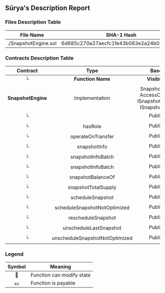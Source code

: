 ## Sūrya's Description Report

### Files Description Table


|  File Name  |  SHA-1 Hash  |
|-------------|--------------|
| ./SnapshotEngine.sol | 6d685c270a37aecfc1fe43b063e2a24b05b82ba6 |


### Contracts Description Table


|  Contract  |         Type        |       Bases      |                  |                 |
|:----------:|:-------------------:|:----------------:|:----------------:|:---------------:|
|     └      |  **Function Name**  |  **Visibility**  |  **Mutability**  |  **Modifiers**  |
||||||
| **SnapshotEngine** | Implementation | SnapshotBase, AccessControl, ISnapshotEngine, ISnapshotState |||
| └ | <Constructor> | Public ❗️ | 🛑  |NO❗️ |
| └ | hasRole | Public ❗️ |   |NO❗️ |
| └ | operateOnTransfer | Public ❗️ | 🛑  | onlyRole |
| └ | snapshotInfo | Public ❗️ |   |NO❗️ |
| └ | snapshotInfoBatch | Public ❗️ |   |NO❗️ |
| └ | snapshotInfoBatch | Public ❗️ |   |NO❗️ |
| └ | snapshotBalanceOf | Public ❗️ |   |NO❗️ |
| └ | snapshotTotalSupply | Public ❗️ |   |NO❗️ |
| └ | scheduleSnapshot | Public ❗️ | 🛑  | onlyRole |
| └ | scheduleSnapshotNotOptimized | Public ❗️ | 🛑  | onlyRole |
| └ | rescheduleSnapshot | Public ❗️ | 🛑  | onlyRole |
| └ | unscheduleLastSnapshot | Public ❗️ | 🛑  | onlyRole |
| └ | unscheduleSnapshotNotOptimized | Public ❗️ | 🛑  | onlyRole |


### Legend

|  Symbol  |  Meaning  |
|:--------:|-----------|
|    🛑    | Function can modify state |
|    💵    | Function is payable |
